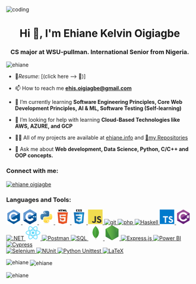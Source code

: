 <img align="center" alt="coding" width="1000" height="250" src="https://media.tenor.com/p0kz7NOqxTkAAAAM/kaito-typing.gif">
<h1 align="center">Hi 👋, I'm Ehiane Kelvin Oigiagbe</h1>
<h3 align="center">CS major at WSU-pullman. International Senior from Nigeria.</h3>

<p align="left"> <img src="https://komarev.com/ghpvc/?username=ehiane&label=Profile%20views&color=0e75b6&style=flat" alt="ehiane" /> </p>

- 📄*Resume*:  [(click here --> 📄)]



- 📫 How to reach me **ehis.oigiagbe@gmail.com**



- 🌱 I’m currently learning **Software Engineering Principles, Core Web Development Principles, AI & ML, Software Testing (Self-learning)**

- 🤝 I’m looking for help with learning **Cloud-Based Technologies like AWS, AZURE, and GCP**

- 👨‍💻 All of my projects are available at [ehiane.info](http://www.ehiane.info/) and [📃my Repositories](https://github.com/Ehiane?tab=repositories)

- 💬 Ask me about **Web development, Data Science, Python, C/C++ and OOP concepts.**




<h3 align="left">Connect with me:</h3>
<p align="left">

<!-- <a href="https://twitter.com/the_ehiane" target="blank"><img align="center" src="https://raw.githubusercontent.com/rahuldkjain/github-profile-readme-generator/master/src/images/icons/Social/twitter.svg" alt="the_ehiane" height="30" width="40" /></a> -->

<a href="https://www.linkedin.com/in/ehiane-oigiagbe/" target="blank"><img align="center" src="https://raw.githubusercontent.com/rahuldkjain/github-profile-readme-generator/master/src/images/icons/Social/linked-in-alt.svg" alt="ehiane oigiagbe" height="30" width="40" /></a>
</p>

<h3 align="left">Languages and Tools:</h3>
<p align="left">
  <a href="https://www.cprogramming.com/" target="_blank" rel="noreferrer">
    <img src="https://raw.githubusercontent.com/devicons/devicon/master/icons/c/c-original.svg" alt="c" width="40" height="40"/>
</a>
<a href="https://www.w3schools.com/cpp/" target="_blank" rel="noreferrer">
    <img src="https://raw.githubusercontent.com/devicons/devicon/master/icons/cplusplus/cplusplus-original.svg" alt="cplusplus" width="40" height="40"/>
</a>
<a href="https://www.python.org" target="_blank" rel="noreferrer">
    <img src="https://raw.githubusercontent.com/devicons/devicon/master/icons/python/python-original.svg" alt="python" width="40" height="40"/>
</a>
<a href="https://www.w3.org/html/" target="_blank" rel="noreferrer">
    <img src="https://raw.githubusercontent.com/devicons/devicon/master/icons/html5/html5-original-wordmark.svg" alt="html5" width="40" height="40"/>
</a>
<a href="https://www.w3schools.com/css/" target="_blank" rel="noreferrer">
    <img src="https://raw.githubusercontent.com/devicons/devicon/master/icons/css3/css3-original-wordmark.svg" alt="css3" width="40" height="40"/>
</a>
<a href="https://developer.mozilla.org/en-US/docs/Web/JavaScript" target="_blank" rel="noreferrer">
    <img src="https://raw.githubusercontent.com/devicons/devicon/master/icons/javascript/javascript-original.svg" alt="javascript" width="40" height="40"/>
</a>
<a href="https://git-scm.com/" target="_blank" rel="noreferrer">
    <img src="https://www.vectorlogo.zone/logos/git-scm/git-scm-icon.svg" alt="git" width="40" height="40"/>
</a>
<a href="https://www.php.net" target="_blank" rel="noreferrer">
    <img src="https://www.php.net/images/logos/new-php-logo.svg" alt="php" width="40" height="40"/>
</a>
<a href="https://www.haskell.org/" target="_blank" rel="noreferrer">
    <img src="https://upload.wikimedia.org/wikipedia/commons/thumb/1/1c/Haskell-Logo.svg/512px-Haskell-Logo.svg.png" alt="Haskell" width="40" height="40"/>
</a>
<a href="https://www.typescriptlang.org/" target="_blank" rel="noreferrer">
    <img src="https://raw.githubusercontent.com/devicons/devicon/master/icons/typescript/typescript-original.svg" alt="TypeScript" width="40" height="40"/>
</a>

<a href="https://learn.microsoft.com/en-us/dotnet/csharp/" target="_blank" rel="noreferrer">
    <img src="https://raw.githubusercontent.com/devicons/devicon/master/icons/csharp/csharp-original.svg" alt="C#" width="40" height="40"/>
</a>
<a href="https://dotnet.microsoft.com/" target="_blank" rel="noreferrer">
    <img src="https://upload.wikimedia.org/wikipedia/commons/7/7d/Microsoft_.NET_logo.svg" alt=".NET" width="40" height="40"/>
</a>
<a href="https://react.dev/" target="_blank" rel="noreferrer">
    <img src="https://raw.githubusercontent.com/devicons/devicon/master/icons/react/react-original.svg" alt="React" width="40" height="40"/>
</a>
<a href="https://www.postman.com/" target="_blank" rel="noreferrer">
    <img src="https://www.vectorlogo.zone/logos/getpostman/getpostman-icon.svg" alt="Postman" width="40" height="40"/>
</a>
<a href="https://www.w3schools.com/sql/" target="_blank" rel="noreferrer">
    <img src="https://www.svgrepo.com/show/255832/sql.svg" alt="SQL" width="40" height="40"/>
</a>
<a href="https://www.mongodb.com/" target="_blank" rel="noreferrer">
    <img src="https://raw.githubusercontent.com/devicons/devicon/master/icons/mongodb/mongodb-original.svg" alt="MongoDB" width="40" height="40"/>
</a>
<a href="https://nodejs.org/" target="_blank" rel="noreferrer">
    <img src="https://raw.githubusercontent.com/devicons/devicon/master/icons/nodejs/nodejs-original.svg" alt="Node.js" width="40" height="40"/>
</a>
<a href="https://expressjs.com/" target="_blank" rel="noreferrer">
    <img src="https://github.com/user-attachments/assets/29fe2f7c-375e-4093-9afc-9f5a4e758925" alt="Express.js" width="80" height="40"/>
</a>

<a href="https://powerbi.microsoft.com/" target="_blank" rel="noreferrer">
    <img src="https://github.com/user-attachments/assets/d1ba7d2c-c083-4a24-93e8-1765e4dad025" alt="Power BI" width="40" height="40"/>
</a>
<a href="https://www.cypress.io/" target="_blank" rel="noreferrer">
    <img src="https://github.com/user-attachments/assets/cc2d215b-d8e8-4ef6-bb0d-234d402941e1" alt="Cypress" width="40" height="40"/>
</a>

  <br>
<a href="https://www.selenium.dev/" target="_blank" rel="noreferrer">
    <img src="https://upload.wikimedia.org/wikipedia/commons/d/d5/Selenium_Logo.png" alt="Selenium" width="40" height="40"/>
</a>
<a href="https://nunit.org/" target="_blank" rel="noreferrer">
    <img src="https://github.com/user-attachments/assets/85dd4e52-8d71-43f9-a561-c3a3a18d00eb" alt="NUnit" width="40" height="40"/>
</a>
<a href="https://docs.python.org/3/library/unittest.html" target="_blank" rel="noreferrer">
    <img src="https://github.com/user-attachments/assets/4f75a75e-504c-4264-aefe-993c12eef82c" alt="Python Unittest" width="80" height="40"/>
</a>

<a href="https://www.latex-project.org/" target="_blank" rel="noreferrer">
    <img src="https://upload.wikimedia.org/wikipedia/commons/9/92/LaTeX_logo.svg" alt="LaTeX" width="40" height="40"/>
</a>

</p>





<p><img align="left" src="https://github-readme-stats.vercel.app/api/top-langs?username=ehiane&show_icons=true&locale=en&layout=compact" alt="ehiane" /></p>

<p>&nbsp;<img align="center" src="https://github-readme-stats.vercel.app/api?username=ehiane&show_icons=true&locale=en" alt="ehiane" /></p>

<p><img align="center" src="https://github-readme-streak-stats.herokuapp.com/?user=ehiane&" alt="ehiane" /></p>


